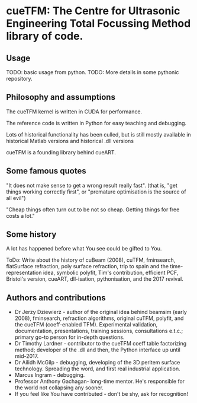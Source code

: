 # cueTFM: The Centre for Ultrasonic Engineering Total Focussing Method library of code.

## Usage

TODO: basic usage from python.
TODO: More details in some pythonic repository.

## Philosophy and assumptions

The cueTFM kernel is written in CUDA for performance. 

The reference code is written in Python for easy teaching and debugging.

Lots of historical functionality has been culled, but is still mostly available in historical Matlab versions and historical .dll versions


cueTFM is a founding library behind cueART.

## Some famous quotes

"It does not make sense to get a wrong result really fast". (that is, "get things working correctly first", or "premature optimisation is the source of all evil")

"Cheap things often turn out to be not so cheap. Getting things for free costs a lot."

## Some history

A lot has happened before what You see could be gifted to You.

ToDo: Write about the history of cuBeam (2008), cuTFM, fminsearch, flatSurface refraction, poly surface refraction, trip to spain and the time-representation idea, symbolic polyfit, Tim's contribution, efficient PCF, Bristol's version, cueART, dll-isation, pythonisation, and the 2017 revival.


## Authors and contributions

* Dr Jerzy Dziewierz - author of the original idea behind beamsim (early 2008), fminsearch, refraction algorithms, original cuTFM, polyfit, and the cueTFM (coeff-enabled TFM). Experimental validation, documentation, presentations, training sessions, consultations e.t.c.; primary go-to person for in-depth questions.
* Dr Timothy Lardner - contributor to the cueTFM coeff table factorizing method; developer of the .dll and then, the Python interface up until mid-2017. 
* Dr Ailidh McGilp - debugging, developing of the 3D peritem surface technology. Spreading the word, and first real industrial application.
* Marcus Ingram - debugging.
* Professor Anthony Gachagan- long-time mentor. He's responsible for the world not collapsing any sooner.
* If you feel like You have contributed - don't be shy, ask for recognition!

